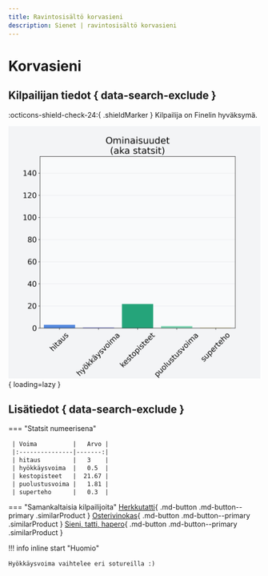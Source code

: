 ```yaml
---
title: Ravintosisältö korvasieni
description: Sienet | ravintosisältö korvasieni
---
```


# Korvasieni


## Kilpailijan tiedot { data-search-exclude }

:octicons-shield-check-24:{ .shieldMarker } Kilpailija on Finelin hyväksymä.

![Korvasieni](./images/korvasieni.png){ loading=lazy }

## Lisätiedot { data-search-exclude }
=== "Statsit numeerisena"

     | Voima          |   Arvo |
     |:---------------|-------:|
     | hitaus         |   3    |
     | hyökkäysvoima  |   0.5  |
     | kestopisteet   |  21.67 |
     | puolustusvoima |   1.81 |
     | superteho      |   0.3  |

=== "Samankaltaisia kilpailijoita"
    [Herkkutatti](/herkkutatti){ .md-button .md-button--primary .similarProduct }
    [Osterivinokas](/osterivinokas){ .md-button .md-button--primary .similarProduct }
    [Sieni, tatti, hapero](/sieni-tatti-hapero){ .md-button .md-button--primary .similarProduct }

!!! info inline start "Huomio"

    Hyökkäysvoima vaihtelee eri sotureilla :)
